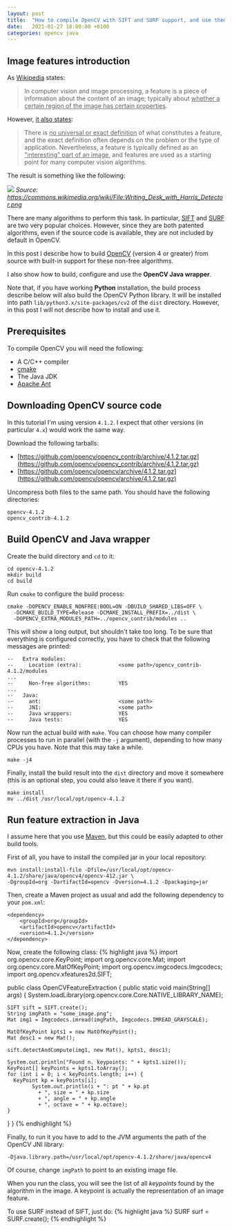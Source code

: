 ```yaml
---
layout: post
title:  "How to compile OpenCV with SIFT and SURF support, and use them in a Java program"
date:   2021-01-27 18:00:00 +0100
categories: opencv java
---
```

## Image features introduction
As [Wikipedia](https://en.wikipedia.org/wiki/Feature_(computer_vision)) states:

> In computer vision and image processing, a feature is a piece of information about the content of an image; typically about <u>whether a certain region of the image has certain properties</u>.

However, [it also states](https://en.wikipedia.org/wiki/Feature_detection_(computer_vision)):

> There is <u>no universal or exact definition</u> of what constitutes a feature, and the exact definition often depends on the problem or the type of application. Nevertheless, a feature is typically defined as an <u>"interesting" part of an image</u>, and features are used as a starting point for many computer vision algorithms.

The result is something like the following:

![](https://upload.wikimedia.org/wikipedia/commons/8/8d/Writing_Desk_with_Harris_Detector.png)
*Source: https://commons.wikimedia.org/wiki/File:Writing_Desk_with_Harris_Detector.png*

There are many algorithms to perform this task. In particular, [SIFT](https://en.wikipedia.org/wiki/Scale-invariant_feature_transform) and [SURF](https://en.wikipedia.org/wiki/Speeded_up_robust_features) are two very popular choices. However, since they are both patented algorithms, even if the source code is available, they are not included by default in OpenCV.

In this post I describe how to build [OpenCV](https://opencv.org) (version 4 or greater) from source with built-in support for these non-free algorithms.

I also show how to build, configure and use the __OpenCV Java wrapper__.

Note that, if you have working __Python__ installation, the build process describe below will also build the OpenCV Python library. It will be installed into path `lib/python3.x/site-packages/cv2` of the `dist` directory. However, in this post I will not describe how to install and use it.

## Prerequisites
To compile OpenCV you will need the following:
- A C/C++ compiler
- [cmake](https://cmake.org)
- The Java JDK
- [Apache Ant](http://ant.apache.org/)

## Downloading OpenCV source code
In this tutorial I'm using version `4.1.2`. I expect that other versions (in particular `4.x`) would work the same way.

Download the following tarballs:
- [https://github.com/opencv/opencv_contrib/archive/4.1.2.tar.gz](https://github.com/opencv/opencv_contrib/archive/4.1.2.tar.gz)
- [https://github.com/opencv/opencv/archive/4.1.2.tar.gz](https://github.com/opencv/opencv/archive/4.1.2.tar.gz)

Uncompress both files to the same path. You should have the following directories:
```
opencv-4.1.2
opencv_contrib-4.1.2
```

## Build OpenCV and Java wrapper
Create the build directory and `cd` to it:
```
cd opencv-4.1.2
mkdir build
cd build
```
Run `cmake` to configure the build process:
```
cmake -DOPENCV_ENABLE_NONFREE:BOOL=ON -DBUILD_SHARED_LIBS=OFF \
  -DCMAKE_BUILD_TYPE=Release -DCMAKE_INSTALL_PREFIX=../dist \
  -DOPENCV_EXTRA_MODULES_PATH=../opencv_contrib/modules ..
```
This will show a long output, but shouldn't take too long. To be sure that everything is configured correctly, you have to check that the following messages are printed:
```
--   Extra modules:
--     Location (extra):            <some path>/opencv_contrib-4.1.2/modules
...
--     Non-free algorithms:         YES
...
--   Java:
--     ant:                         <some path>
--     JNI:                         <some path>
--     Java wrappers:               YES
--     Java tests:                  YES
```

Now run the actual build with `make`. You can choose how many compiler processes to run in parallel (with the `-j` argument), depending to how many CPUs you have. Note that this may take a while.
```
make -j4
```

Finally, install the build result into the `dist` directory and move it somewhere (this is an optional step, you could also leave it there if you want).
```
make install
mv ../dist /usr/local/opt/opencv-4.1.2
```

## Run feature extraction in Java
I assume here that you use [Maven](https://maven.apache.org), but this could be easily adapted to other build tools.

First of all, you have to install the compiled jar in your local repository:
```
mvn install:install-file -Dfile=/usr/local/opt/opencv-4.1.2/share/java/opencv4/opencv-412.jar \
-DgroupId=org -DartifactId=opencv -Dversion=4.1.2 -Dpackaging=jar
```

Then, create a Maven project as usual and add the following dependency to your `pom.xml`:
```
<dependency>
    <groupId>org</groupId>
    <artifactId>opencv</artifactId>
    <version>4.1.2</version>
</dependency>
```

Now, create the following class:
{% highlight java %}
import org.opencv.core.KeyPoint;
import org.opencv.core.Mat;
import org.opencv.core.MatOfKeyPoint;
import org.opencv.imgcodecs.Imgcodecs;
import org.opencv.xfeatures2d.SIFT;

public class OpenCVFeatureExtraction {
  public static void main(String[] args) {
    System.loadLibrary(org.opencv.core.Core.NATIVE_LIBRARY_NAME);

    SIFT sift = SIFT.create();
    String imgPath = "some_image.png";
    Mat img1 = Imgcodecs.imread(imgPath, Imgcodecs.IMREAD_GRAYSCALE);

    MatOfKeyPoint kpts1 = new MatOfKeyPoint();
    Mat desc1 = new Mat();

    sift.detectAndCompute(img1, new Mat(), kpts1, desc1);

    System.out.println("Found n. keypoints: " + kpts1.size());
    KeyPoint[] keyPoints = kpts1.toArray();
    for (int i = 0; i < keyPoints.length; i++) {
      KeyPoint kp = keyPoints[i];
            System.out.println(i + ": pt " + kp.pt
              + ", size = " + kp.size
              + ", angle = " + kp.angle
              + ", octave = " + kp.octave);
    }
  }
}
{% endhighlight %}

Finally, to run it you have to add to the JVM arguments the path of the OpenCV JNI library:
```
-Djava.library.path=/usr/local/opt/opencv-4.1.2/share/java/opencv4
```
Of course, change `imgPath` to point to an existing image file.

When you run the class, you will see the list of all _keypoints_ found by the algorithm in the image. A keypoint is actually the representation of an image feature.

To use SURF instead of SIFT, just do:
{% highlight java %}
SURF surf = SURF.create();
{% endhighlight %}
